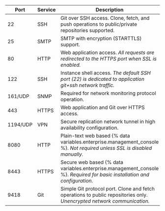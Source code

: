 | Port | Service | Description                                                |
|------|---------|------------------------------------------------------------|
| 22   | SSH     | Git over SSH access. Clone, fetch, and push operations to public/private repositories supported. |
| 25   | SMTP    | SMTP with encryption (STARTTLS) support. |
| 80   | HTTP    | Web application access. *All requests are redirected to the HTTPS port when SSL is enabled.* |
| 122  | SSH     | Instance shell access. *The default SSH port (22) is dedicated to application git+ssh network traffic.* |
| 161/UDP | SNMP | Required for network monitoring protocol operation. |
| 443  | HTTPS   | Web application and Git over HTTPS access. |
| 1194/UDP | VPN | Secure replication network tunnel in high availability configuration. |
| 8080 | HTTP    | Plain-text web based {% data variables.enterprise.management_console %}. *Not required unless SSL is disabled manually.* |
| 8443 | HTTPS   | Secure web based {% data variables.enterprise.management_console %}. *Required for basic installation and configuration.* |
| 9418 | Git     | Simple Git protocol port. Clone and fetch operations to public repositories only. *Unencrypted network communication.* |
